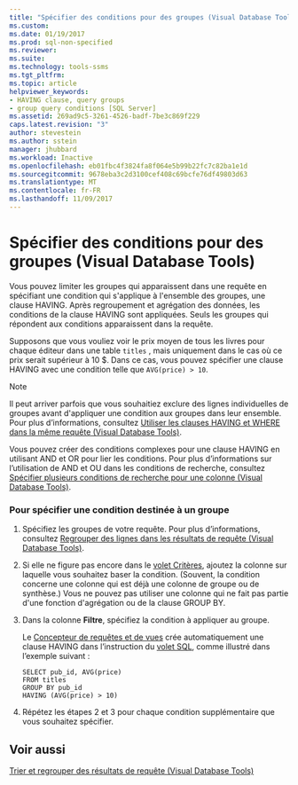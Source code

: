 ```yaml
---
title: "Spécifier des conditions pour des groupes (Visual Database Tools) | Microsoft Docs"
ms.custom: 
ms.date: 01/19/2017
ms.prod: sql-non-specified
ms.reviewer: 
ms.suite: 
ms.technology: tools-ssms
ms.tgt_pltfrm: 
ms.topic: article
helpviewer_keywords:
- HAVING clause, query groups
- group query conditions [SQL Server]
ms.assetid: 269ad9c5-3261-4526-badf-7be3c869f229
caps.latest.revision: "3"
author: stevestein
ms.author: sstein
manager: jhubbard
ms.workload: Inactive
ms.openlocfilehash: eb01fbc4f3824fa8f064e5b99b22fc7c82ba1e1d
ms.sourcegitcommit: 9678eba3c2d3100cef408c69bcfe76df49803d63
ms.translationtype: MT
ms.contentlocale: fr-FR
ms.lasthandoff: 11/09/2017
---
```

# <a name="specify-conditions-for-groups-visual-database-tools"></a>Spécifier des conditions pour des groupes (Visual Database Tools)
Vous pouvez limiter les groupes qui apparaissent dans une requête en spécifiant une condition qui s'applique à l'ensemble des groupes, une clause HAVING. Après regroupement et agrégation des données, les conditions de la clause HAVING sont appliquées. Seuls les groupes qui répondent aux conditions apparaissent dans la requête.  
  
Supposons que vous vouliez voir le prix moyen de tous les livres pour chaque éditeur dans une table `titles` , mais uniquement dans le cas où ce prix serait supérieur à 10 $. Dans ce cas, vous pouvez spécifier une clause HAVING avec une condition telle que `AVG(price) > 10`.  
  
> [!NOTE]  
> Il peut arriver parfois que vous souhaitiez exclure des lignes individuelles de groupes avant d'appliquer une condition aux groupes dans leur ensemble. Pour plus d’informations, consultez [Utiliser les clauses HAVING et WHERE dans la même requête &#40;Visual Database Tools&#41;](../../ssms/visual-db-tools/use-having-and-where-clauses-in-the-same-query-visual-database-tools.md).  
  
Vous pouvez créer des conditions complexes pour une clause HAVING en utilisant AND et OR pour lier les conditions. Pour plus d’informations sur l’utilisation de AND et OU dans les conditions de recherche, consultez [Spécifier plusieurs conditions de recherche pour une colonne &#40;Visual Database Tools&#41;](../../ssms/visual-db-tools/specify-multiple-search-conditions-for-one-column-visual-database-tools.md).  
  
### <a name="to-specify-a-condition-for-a-group"></a>Pour spécifier une condition destinée à un groupe  
  
1.  Spécifiez les groupes de votre requête. Pour plus d’informations, consultez [Regrouper des lignes dans les résultats de requête &#40;Visual Database Tools&#41;](../../ssms/visual-db-tools/group-rows-in-query-results-visual-database-tools.md).  
  
2.  Si elle ne figure pas encore dans le [volet Critères](../../ssms/visual-db-tools/criteria-pane-visual-database-tools.md), ajoutez la colonne sur laquelle vous souhaitez baser la condition. (Souvent, la condition concerne une colonne qui est déjà une colonne de groupe ou de synthèse.) Vous ne pouvez pas utiliser une colonne qui ne fait pas partie d'une fonction d'agrégation ou de la clause GROUP BY.  
  
3.  Dans la colonne **Filtre**, spécifiez la condition à appliquer au groupe.  
  
    Le [Concepteur de requêtes et de vues](../../ssms/visual-db-tools/query-and-view-designer-tools-visual-database-tools.md) crée automatiquement une clause HAVING dans l’instruction du [volet SQL](../../ssms/visual-db-tools/sql-pane-visual-database-tools.md), comme illustré dans l’exemple suivant :  
  
    ```  
    SELECT pub_id, AVG(price)  
    FROM titles  
    GROUP BY pub_id  
    HAVING (AVG(price) > 10)  
    ```  
  
4.  Répétez les étapes 2 et 3 pour chaque condition supplémentaire que vous souhaitez spécifier.  
  
## <a name="see-also"></a>Voir aussi  
[Trier et regrouper des résultats de requête &#40;Visual Database Tools&#41;](../../ssms/visual-db-tools/sort-and-group-query-results-visual-database-tools.md)  
  
